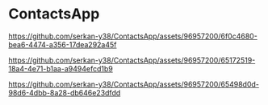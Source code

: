 # ContactsApp


https://github.com/serkan-y38/ContactsApp/assets/96957200/6f0c4680-bea6-4474-a356-17dea292a45f



https://github.com/serkan-y38/ContactsApp/assets/96957200/65172519-18a4-4e71-b1aa-a9494efcd1b9



https://github.com/serkan-y38/ContactsApp/assets/96957200/65498d0d-98d6-4dbb-8a28-db646e23dfdd
